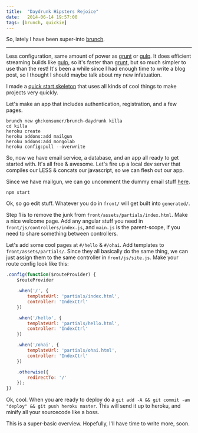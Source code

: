 ```yaml
---
title:  "Daydrunk Hipsters Rejoice"
date:   2014-06-14 19:57:00
tags: [brunch, quickie]
---
```


So, lately I have been super-into [brunch](http://brunch.io).

---

Less configuration, same amount of power as [grunt](http://gruntjs.com/) or [gulp](http://gulpjs.com/). It does efficient streaming builds like [gulp](http://gulpjs.com/), so it's faster than [grunt](http://gruntjs.com/), but so much simpler to use than the rest! It's been a while since I had enough time to write a blog post, so I thought I should maybe talk about my new infatuation.

I made a [quick start skeleton](https://github.com/konsumer/brunch-daydrunk) that uses all kinds of cool things to make projects very quickly.

Let's make an app that includes authentication, registration, and a few pages.

```
brunch new gh:konsumer/brunch-daydrunk killa
cd killa
heroku create
heroku addons:add mailgun
heroku addons:add mongolab
heroku config:pull --overwrite
```

So, now we have email service, a database, and an app all ready to get started with. It's all free & awesome. Let's fire up a local dev server that compiles our LESS & concats our javascript, so we can flesh out our app.

Since we have mailgun, we can go uncomment the dummy email stuff [here](https://github.com/konsumer/brunch-daydrunk/blob/a5e3943c9d3d913247073165800c35040fc6bbee/server/routes/auth.js#L6-L7).


```
npm start
```

Ok, so go edit stuff. Whatever you do in `front/` will get built into `generated/`.

Step 1 is to remove the junk from `front/assets/partials/index.html`.  Make a nice welcome page. Add any angular stuff you need in `front/js/controllers/index.js`, and `main.js` is the parent-scope, if you need to share something between controllers.

Let's add some cool pages at `#/hello` & `#/ohai`. Add templates to `front/assets/partials/`. Since they all basically do the same thing, we can just assign them to the same controller in `front/js/site.js`. Make your route config look like this:

```javascript
.config(function($routeProvider) {
    $routeProvider

    .when('/', {
        templateUrl: 'partials/index.html',
        controller: 'IndexCtrl'
    })

    .when('/hello', {
        templateUrl: 'partials/hello.html',
        controller: 'IndexCtrl'
    })

    .when('/ohai', {
        templateUrl: 'partials/ohai.html',
        controller: 'IndexCtrl'
    })

    .otherwise({
        redirectTo: '/'
    });
})
```

Ok, cool. When you are ready to deploy do a `git add -A && git commit -am "deploy" && git push heroku master`. This will send it up to heroku, and minify all your sourcecode like a boss.

This is a super-basic overview. Hopefully, I'll have time to write more, soon.